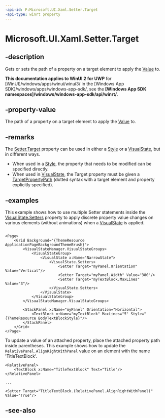 ```yaml
---
-api-id: P:Microsoft.UI.Xaml.Setter.Target
-api-type: winrt property
---
```


<!-- Property syntax
public Windows.UI.Xaml.TargetPropertyPath Target { get;  set; }
-->

# Microsoft.UI.Xaml.Setter.Target

## -description
Gets or sets the path of a property on a target element to apply the [Value](setter_value.md) to.

**This documentation applies to WinUI 2 for UWP** for [WinUI]/windows/apps/winui/winui3/ in the [Windows App SDK]/windows/apps/windows-app-sdk/, see the **[Windows App SDK namespaces]/windows/windows-app-sdk/api/winrt/**.

## -property-value
The path of a property on a target element to apply the [Value](setter_value.md) to.

## -remarks

The [Setter.Target](setter_target.md) property can be used in either a [Style](style.md) or a [VisualState](visualstate.md), but in different ways. 

- When used in a [Style](style.md), the property that needs to be modified can be specified directly.
- When used in [VisualState](visualstate.md), the Target property must be given a [TargetPropertyPath](targetpropertypath.md) (dotted syntax with a target element and property explicitly specified).


## -examples

This example shows how to use multiple Setter statements inside the [VisualState.Setters](visualstate_setters.md) property to apply discrete property value changes on various elements (without animations) when a [VisualState](visualstate.md) is applied.

```xaml

<Page>
    <Grid Background="{ThemeResource ApplicationPageBackgroundThemeBrush}">
        <VisualStateManager.VisualStateGroups>
            <VisualStateGroup>
                <VisualState x:Name="NarrowState">
                    <VisualState.Setters>
                        <Setter Target="myPanel.Orientation" Value="Vertical"/>
                        <Setter Target="myPanel.Width" Value="380"/>
                        <Setter Target="myTextBlock.MaxLines" Value="3"/>
                    </VisualState.Setters>
                </VisualState>
            </VisualStateGroup>
        </VisualStateManager.VisualStateGroups>
        
        <StackPanel x:Name="myPanel" Orientation="Horizontal">
            <TextBlock x:Name="myTextBlock" MaxLines="5" Style="{ThemeResource BodyTextBlockStyle}"/>
        </StackPanel>
    </Grid>
</Page>

```

To update a value of an attached property, place the attached property path inside parentheses. This example shows how to update the `RelativePanel.AlignRightWithPanel` value on an element with the name 'TitleTextBlock'. 

```xaml
<RelativePanel>
    <TextBlock x:Name="TitleTextBlock" Text="Title"/>
</RelativePanel>

...

<Setter Target="TitleTextBlock.(RelativePanel.AlignRightWithPanel)" Value="True"/>
```

## -see-also
